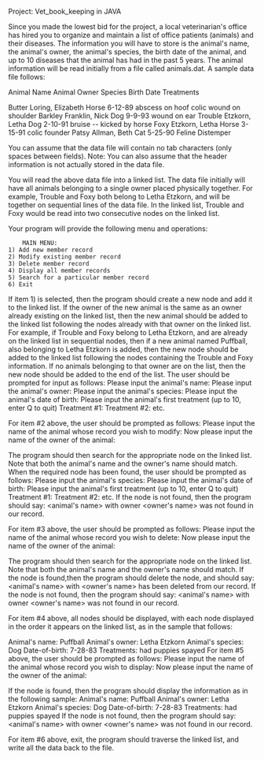 Project: Vet_book_keeping in JAVA

Since you made the lowest bid for the project, a local veterinarian's office has hired you to organize and maintain a list of office patients (animals) and their diseases. The information you will have to store is the animal's name, the animal's owner, the animal's species, the birth date of the animal, and up to 10 diseases that the animal has had in the past 5 years. The animal information will be read initially from a file called animals.dat. A sample data file follows:

Animal Name	Animal Owner	Species Birth Date Treatments

Butter	Loring, Elizabeth	Horse 6-12-89	abscess on hoof colic wound on shoulder Barkley	Franklin, Nick	Dog	9-9-93	wound on ear Trouble	Etzkorn, Letha	Dog 2-10-91	bruise -- kicked by horse Foxy	Etzkorn, Letha	Horse	3-15-91	colic founder Patsy	Allman, Beth	Cat	5-25-90	Feline Distemper

You can assume that the data file will contain no tab characters (only spaces between fields). Note: You can also assume that the header information is not actually stored in the data file.

You will read the above data file into a linked list. The data file initially will have all animals belonging to a single owner placed physically together. For example, Trouble and Foxy both belong to Letha Etzkorn, and will be together on sequential lines of the data file. In the linked list, Trouble and Foxy would be read into two consecutive nodes on the linked list.

Your program will provide the following menu and operations:

		MAIN MENU:
	1) Add new member record
	2) Modify existing member record
	3) Delete member record
	4) Display all member records
	5) Search for a particular member record
	6) Exit
If item 1) is selected, then the program should create a new node and add it to the linked list. If the owner of the new animal is the same as an owner already existing on the linked list, then the new animal should be added to the linked list following the nodes already with that owner on the linked list. For example, if Trouble and Foxy belong to Letha Etzkorn, and are already on the linked list in sequential nodes, then if a new animal named Puffball, also belonging to Letha Etzkorn is added, then the new node should be added to the linked list following the nodes containing the Trouble and Foxy information. If no animals belonging to that owner are on the list, then the new node should be added to the end of the list. The user should be prompted for input as follows: Please input the animal's name: Please input the animal's owner: Please input the animal's species: Please input the animal's date of birth: Please input the animal's first treatment (up to 10, enter Q to quit) Treatment #1: Treatment #2: etc.

For item #2 above, the user should be prompted as follows: Please input the name of the animal whose record you wish to modify: Now please input the name of the owner of the animal:

The program should then search for the appropriate node on the linked list. Note that both the animal's name and the owner's name should match. When the required node has been found, the user should be prompted as follows: Please input the animal's species: Please input the animal's date of birth: Please input the animal's first treatment (up to 10, enter Q to quit) Treatment #1: Treatment #2: etc. If the node is not found, then the program should say: <animal's name> with owner <owner's name> was not found in our record.

For item #3 above, the user should be prompted as follows: Please input the name of the animal whose record you wish to delete: Now please input the name of the owner of the animal:

The program should then search for the appropriate node on the linked list. Note that both the animal's name and the owner's name should match. If the node is found,then the program should delete the node, and should say: <animal's name> with <owner's name> has been deleted from our record. If the node is not found, then the program should say: <animal's name> with owner <owner's name> was not found in our record.

For item #4 above, all nodes should be displayed, with each node displayed in the order it appears on the linked list, as in the sample that follows:

Animal's name:	Puffball
Animal's owner:	Letha Etzkorn
Animal's species:	Dog
Date-of-birth:		7-28-83
Treatments:		had puppies
			spayed
For item #5 above, the user should be prompted as follows: Please input the name of the animal whose record you wish to display: Now please input the name of the owner of the animal:

If the node is found, then the program should display the information as in the following sample: Animal's name:	Puffball Animal's owner:	Letha Etzkorn Animal's species:	Dog Date-of-birth:	7-28-83 Treatments:	had puppies spayed If the node is not found, then the program should say: <animal's name> with owner <owner's name> was not found in our record.

For item #6 above, exit, the program should traverse the linked list, and write all the data back to the file.

